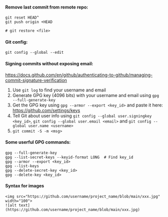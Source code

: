 #### Remove last commit from remote repo:
```
git reset HEAD^
git push origin +HEAD

# git restore <file>
```

#### Git config:
```
git config --global --edit
```

#### Signing commits without exposing email:
https://docs.github.com/en/github/authenticating-to-github/managing-commit-signature-verification <br />
1. Use `git log` to find your username and email
2. Generate GPG key (4096 bits) with your username and email using `gpg --full-generate-key`
3. Get the GPG key using `gpg --armor --export <key_id>` and paste it here: https://github.com/settings/keys
4. Tell Git about user info using `git config --global user.signingkey <key_id>`, `git config --global user.email <email>` and `git config --global user.name <username>`
5. `git commit -S -m <msg>` <br />

#### Some userful GPG commands:
```
gpg --full-generate-key
gpg --list-secret-keys --keyid-format LONG  # Find key_id
gpg --armor --export <key_id>
gpg --list-keys
gpg --delete-secret-key <key_id>
gpg --delete-key <key_id>
```

#### Syntax for images
```
<img src="https://github.com/username/project_name/blob/main/xxx.jpg" width="100">
![alt text](https://github.com/username/project_name/blob/main/xxx.jpg)
```
